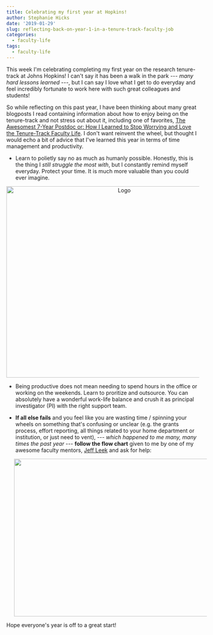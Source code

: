 ```yaml
---
title: Celebrating my first year at Hopkins! 
author: Stephanie Hicks
date: '2019-01-29'
slug: reflecting-back-on-year-1-in-a-tenure-track-faculty-job
categories:
  - faculty-life
tags:
  - faculty-life
---
```


This week I'm celebrating completing my first year on the research 
tenure-track at Johns Hopkins! I can't say it has been a walk in 
the park --- _many hard lessons learned_ ---, but I can say I love 
what I get to do everyday and feel incredibly fortunate to work 
here with such great colleagues and students! 

So while reflecting on this past year, I have been thinking about 
many great blogposts I read containing information about how to enjoy 
being on the tenure-track and not stress out about it, including 
one of favorites, [The Awesomest 7-Year Postdoc or: How I Learned to Stop Worrying and Love the Tenure-Track Faculty Life](https://blogs.scientificamerican.com/guest-blog/the-awesomest-7-year-postdoc-or-how-i-learned-to-stop-worrying-and-love-the-tenure-track-faculty-life/). I don't want reinvent the wheel,
but thought I would echo a bit of advice that I've 
learned this year in terms of time management and productivity. 

- Learn to polietly say no as much as humanly possible. Honestly, 
this is the thing I _still struggle the most with_, but I constantly 
remind myself everyday. Protect your time. It is much more 
valuable than you could ever imagine. 

<p style="text-align:center;"><img src="/../../images/polietly-say-no.jpg" width="600" height="500" alt="Logo"></p>

- Being productive does not mean needing to spend hours in the office 
or working on the weekends. Learn to proritize and outsource. 
You can absolutely have a wonderful work-life balance and crush
it as principal investigator (PI) with the right support team. 

- **If all else fails** and you feel like you are wasting time / spinning
your wheels on something that's confusing or unclear (e.g. the grants
process, effort reporting, all things related to your home 
department or institution, or just need to vent), --- _which 
happened to me many, many times the past year_ --- **follow 
the flow chart** given to me by one of my awesome faculty
mentors, [Jeff Leek](http://jtleek.com) and ask for help: 

<img style="float: center; margin:0px 20px" src="/../../images/faculty-flowchart.png" width="900" height="412" />

Hope everyone's year is off to a great start! 


